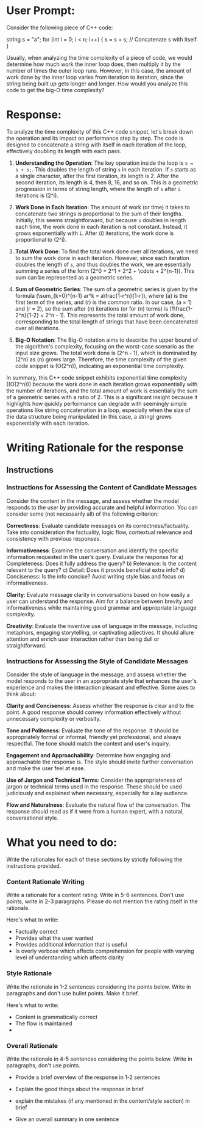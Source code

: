 # User Prompt:

Consider the following piece of C++ code:

string s = "a"; for (int i = 0; i < n; i++) { s = s + s; // Concatenate s with itself. }

Usually, when analyzing the time complexity of a piece of code, we would determine how much work the inner loop does, then multiply it by the number of times the outer loop runs. However, in this case, the amount of work done by the inner loop varies from iteration to iteration, since the string being built up gets longer and longer. How would you analyze this code to get the big-O time complexity?

# Response:

  To analyze the time complexity of this C++ code snippet, let's break down the operation and its impact on performance step by step. The code is designed to concatenate a string with itself in each iteration of the loop, effectively doubling its length with each pass.

1. **Understanding the Operation**: The key operation inside the loop is `s = s + s;`. This doubles the length of string `s` in each iteration. If `s` starts as a single character, after the first iteration, its length is 2. After the second iteration, its length is 4, then 8, 16, and so on. This is a geometric progression in terms of string length, where the length of `s` after `i` iterations is \(2^i\).

2. **Work Done in Each Iteration**: The amount of work (or time) it takes to concatenate two strings is proportional to the sum of their lengths. Initially, this seems straightforward, but because `s` doubles in length each time, the work done in each iteration is not constant. Instead, it grows exponentially with `i`. After \(i\) iterations, the work done is proportional to \(2^i\).

3. **Total Work Done**: To find the total work done over all iterations, we need to sum the work done in each iteration. However, since each iteration doubles the length of `s`, and thus doubles the work, we are essentially summing a series of the form \(2^0 + 2^1 + 2^2 + \cdots + 2^{n-1}\). This sum can be represented as a geometric series.

4. **Sum of Geometric Series**: The sum of a geometric series is given by the formula \(\sum_{k=0}^{n-1} ar^k = a\frac{1-r^n}{1-r}\), where \(a\) is the first term of the series, and \(r\) is the common ratio. In our case, \(a = 1\) and \(r = 2\), so the sum after \(n\) iterations (or for \(n\) terms) is \(1\frac{1-2^n}{1-2} = 2^n - 1\). This represents the total amount of work done, corresponding to the total length of strings that have been concatenated over all iterations.

5. **Big-O Notation**: The Big-O notation aims to describe the upper bound of the algorithm's complexity, focusing on the worst-case scenario as the input size grows. The total work done is \(2^n - 1\), which is dominated by \(2^n\) as \(n\) grows large. Therefore, the time complexity of the given code snippet is \(O(2^n)\), indicating an exponential time complexity.

In summary, this C++ code snippet exhibits exponential time complexity (\(O(2^n)\)) because the work done in each iteration grows exponentially with the number of iterations, and the total amount of work is essentially the sum of a geometric series with a ratio of 2. This is a significant insight because it highlights how quickly performance can degrade with seemingly simple operations like string concatenation in a loop, especially when the size of the data structure being manipulated (in this case, a string) grows exponentially with each iteration.



  
  

# Writing Rationale for the response

  
  

## Instructions

### Instructions for Assessing the Content of Candidate Messages

Consider the content in the message, and assess whether the model responds to the user by providing accurate and helpful information. You can consider some (not necessarily all) of the following criterion:

**Correctness**: Evaluate candidate messages on its correctness/factuality. Take into consideration the factuality, logic flow, contextual relevance and consistency with previous responses.

**Informativeness**: Examine the conversation and identify the specific information requested in the user’s query. Evaluate the response for a) Completeness: Does it fully address the query? b) Relevance: Is the content relevant to the query? c) Detail: Does it provide beneficial extra info? d) Conciseness: Is the info concise? Avoid writing style bias and focus on informativeness.

**Clarity**: Evaluate message clarity in conversations based on how easily a user can understand the response. Aim for a balance between brevity and informativeness while maintaining good grammar and appropriate language complexity.

**Creativity**: Evaluate the inventive use of language in the message, including metaphors, engaging storytelling, or captivating adjectives. It should allure attention and enrich user interaction rather than being dull or straightforward.

  

### Instructions for Assessing the Style of Candidate Messages

  

Consider the style of language in the message, and assess whether the model responds to the user in an appropriate style that enhances the user's experience and makes the interaction pleasant and effective. Some axes to think about:

**Clarity and Conciseness**: Assess whether the response is clear and to the point. A good response should convey information effectively without unnecessary complexity or verbosity.

**Tone and Politeness**: Evaluate the tone of the response. It should be appropriately formal or informal, friendly yet professional, and always respectful. The tone should match the context and user's inquiry.

**Engagement and Approachability**: Determine how engaging and approachable the response is. The style should invite further conversation and make the user feel at ease.

**Use of Jargon and Technical Terms**: Consider the appropriateness of jargon or technical terms used in the response. These should be used judiciously and explained when necessary, especially for a lay audience.

**Flow and Naturalness**: Evaluate the natural flow of the conversation. The response should read as if it were from a human expert, with a natural, conversational style.

  

# What you need to do:

Write the rationales for each of these sections by strictly following the instructions provided.

  

### Content Rationale Writing

Write a rationale for a content rating. Write in 5-6 sentences. Don't use points, write in 2-3 paragraphs. Please do not mention the rating itself in the rationale.

Here's what to write:

- Factually correct
- Provides what the user wanted
- Provides additional information that is useful
- Is overly verbose which affects comprehension for people with varying level of understanding which affects clarity

### Style Rationale

Write the rationale in 1-2 sentences considering the points below. Write in paragraphs and don't use bullet points. Make it brief.

Here's what to write:
- Content is grammatically correct
- The flow is maintained
- 

  

### Overall Rationale

Write the rationale in 4-5 sentences considering the points below. Write in paragraphs, don't use points.

- Provide a brief overview of the response in 1-2 sentences

- Explain the good things about the response in brief

- explain the mistakes (if any mentioned in the content/style section) in brief

- Give an overall summary in one sentence